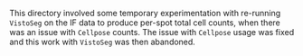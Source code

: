 This directory involved some temporary experimentation with re-running `VistoSeg` on the IF data to produce per-spot total cell counts, when there was an issue with `Cellpose` counts. The issue with `Cellpose` usage was fixed and this work with `VistoSeg` was then abandoned.
